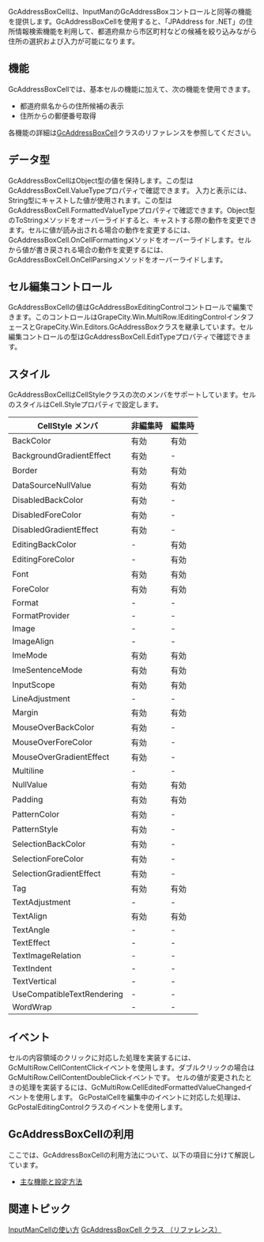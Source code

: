 GcAddressBoxCellは、InputManのGcAddressBoxコントロールと同等の機能を提供します。GcAddressBoxCellを使用すると、「JPAddress for .NET」の住所情報検索機能を利用して、都道府県から市区町村などの候補を絞り込みながら住所の選択および入力が可能になります。

## 機能

GcAddressBoxCellでは、基本セルの機能に加えて、次の機能を使用できます。

* 都道府県名からの住所候補の表示
* 住所からの郵便番号取得

各機能の詳細は[GcAddressBoxCell](gcdocsite__documentlink?toc-item-id=fd5a055f-3c9f-48c3-9cbd-4be0290b2cd0)クラスのリファレンスを参照してください。

## データ型

GcAddressBoxCellはObject型の値を保持します。この型はGcAddressBoxCell.ValueTypeプロパティで確認できます。
入力と表示には、String型にキャストした値が使用されます。この型はGcAddressBoxCell.FormattedValueTypeプロパティで確認できます。Object型のToStringメソッドをオーバーライドすると、キャストする際の動作を変更できます。セルに値が読み出される場合の動作を変更するには、GcAddressBoxCell.OnCellFormattingメソッドをオーバーライドします。セルから値が書き戻される場合の動作を変更するには、GcAddressBoxCell.OnCellParsingメソッドをオーバーライドします。

## セル編集コントロール

GcAddressBoxCellの値はGcAddressBoxEditingControlコントロールで編集できます。このコントロールはGrapeCity.Win.MultiRow.IEditingControlインタフェースとGrapeCity.Win.Editors.GcAddressBoxクラスを継承しています。セル編集コントロールの型はGcAddressBoxCell.EditTypeプロパティで確認できます。

## スタイル

GcAddressBoxCellはCellStyleクラスの次のメンバをサポートしています。セルのスタイルはCell.Styleプロパティで設定します。

| CellStyle メンバ | 非編集時 | 編集時 |
| ------------- | ---- | --- |
| BackColor | 有効 | 有効 |
| BackgroundGradientEffect | 有効 | - |
| Border | 有効 | 有効 |
| DataSourceNullValue | 有効 | 有効 |
| DisabledBackColor | 有効 | - |
| DisabledForeColor | 有効 | - |
| DisabledGradientEffect | 有効 | - |
| EditingBackColor | - | 有効 |
| EditingForeColor | - | 有効 |
| Font | 有効 | 有効 |
| ForeColor | 有効 | 有効 |
| Format | - | - |
| FormatProvider | - | - |
| Image | - | - |
| ImageAlign | - | - |
| ImeMode | 有効 | 有効 |
| ImeSentenceMode | 有効 | 有効 |
| InputScope | 有効 | 有効 |
| LineAdjustment | - | - |
| Margin | 有効 | 有効 |
| MouseOverBackColor | 有効 | - |
| MouseOverForeColor | 有効 | - |
| MouseOverGradientEffect | 有効 | - |
| Multiline | - | - |
| NullValue | 有効 | 有効 |
| Padding | 有効 | 有効 |
| PatternColor | 有効 | - |
| PatternStyle | 有効 | - |
| SelectionBackColor | 有効 | - |
| SelectionForeColor | 有効 | - |
| SelectionGradientEffect | 有効 | - |
| Tag | 有効 | 有効 |
| TextAdjustment | - | - |
| TextAlign | 有効 | 有効 |
| TextAngle | - | - |
| TextEffect | - | - |
| TextImageRelation | - | - |
| TextIndent | - | - |
| TextVertical | - | - |
| UseCompatibleTextRendering | - | - |
| WordWrap | - | - |

## イベント

セルの内容領域のクリックに対応した処理を実装するには、GcMultiRow.CellContentClickイベントを使用します。ダブルクリックの場合はGcMultiRow.CellContentDoubleClickイベントです。
セルの値が変更されたときの処理を実装するには、GcMultiRow.CellEditedFormattedValueChangedイベントを使用します。
GcPostalCellを編集中のイベントに対応した処理は、GcPostalEditingControlクラスのイベントを使用します。

## GcAddressBoxCellの利用

ここでは、GcAddressBoxCellの利用方法について、以下の項目に分けて解説しています。

* [主な機能と設定方法](gcdocsite__documentlink?toc-item-id=2ac9d9b6-76ef-4c45-aa42-b9e99684d940)

## 関連トピック

[InputManCellの使い方](gcdocsite__documentlink?toc-item-id=71edf1f4-ff7c-4615-b910-c00736a3b592)
[GcAddressBoxCell クラス （リファレンス）](gcdocsite__documentlink?toc-item-id=fd5a055f-3c9f-48c3-9cbd-4be0290b2cd0)